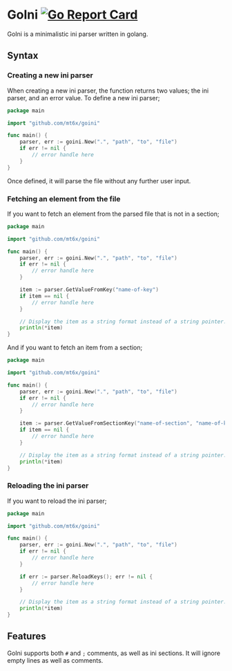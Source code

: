 # GoIni [![Go Report Card](https://goreportcard.com/badge/github.com/emi7x/goini)](https://goreportcard.com/report/github.com/emi7x/goini)

GoIni is a minimalistic ini parser written in golang.

## Syntax

### Creating a new ini parser

When creating a new ini parser, the function returns two values; the ini parser, and an error value. To define a new ini parser;

```go
package main

import "github.com/mt6x/goini"

func main() {
    parser, err := goini.New(".", "path", "to", "file")
    if err != nil {
        // error handle here
    }
}
```

Once defined, it will parse the file without any further user input.

### Fetching an element from the file

If you want to fetch an element from the parsed file that is not in a section;

```go
package main

import "github.com/mt6x/goini"

func main() {
    parser, err := goini.New(".", "path", "to", "file")
    if err != nil {
        // error handle here
    }

    item := parser.GetValueFromKey("name-of-key")
    if item == nil {
        // error handle here
    }

    // Display the item as a string format instead of a string pointer.
    println(*item)
}
```

And if you want to fetch an item from a section;

```go
package main

import "github.com/mt6x/goini"

func main() {
    parser, err := goini.New(".", "path", "to", "file")
    if err != nil {
        // error handle here
    }

    item := parser.GetValueFromSectionKey("name-of-section", "name-of-key")
    if item == nil {
        // error handle here
    }

    // Display the item as a string format instead of a string pointer.
    println(*item)
}
```

### Reloading the ini parser

If you want to reload the ini parser;

```go
package main

import "github.com/mt6x/goini"

func main() {
    parser, err := goini.New(".", "path", "to", "file")
    if err != nil {
        // error handle here
    }

    if err := parser.ReloadKeys(); err != nil {
        // error handle here
    }

    // Display the item as a string format instead of a string pointer.
    println(*item)
}
```

## Features

GoIni supports both `#` and `;` comments, as well as ini sections. It will ignore empty lines as well as comments.
